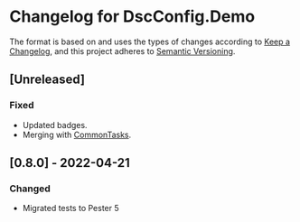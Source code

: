 # Changelog for DscConfig.Demo

The format is based on and uses the types of changes according to [Keep a Changelog](https://keepachangelog.com/en/1.0.0/),
and this project adheres to [Semantic Versioning](https://semver.org/spec/v2.0.0.html).

## [Unreleased]

### Fixed

- Updated badges.
- Merging with [CommonTasks](https://github.com/dsccommunity/CommonTasks).

## [0.8.0] - 2022-04-21

### Changed

- Migrated tests to Pester 5
